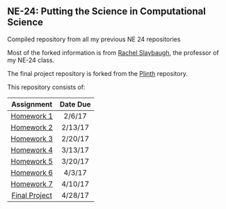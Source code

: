 ## NE-24: Putting the Science in Computational Science
Compiled repository from all my previous NE 24 repositories

Most of the forked information is from [Rachel Slaybaugh](https://github.com/rachelslaybaugh/NE24), the professor of my NE-24 class.

The final project repository is forked from the [Plinth](https://github.com/freedombox/Plinth) repository.

This repository consists of:

| Assignment      | Date Due   |
|:---------------:|:----------:|
| [Homework 1](https://github.com/cllamb0/NE-24/tree/master/Homework-1)        | 2/6/17     |
| [Homework 2](https://github.com/cllamb0/NE-24/tree/master/Homework-2)        | 2/13/17    |
| [Homework 3](https://github.com/cllamb0/NE-24/tree/master/Homework-3)        | 2/20/17    |
| [Homework 4](https://github.com/cllamb0/NE-24/tree/master/Homework-4)        | 3/13/17    |
| [Homework 5](https://github.com/cllamb0/NE-24/tree/master/Homework-5)        | 3/20/17    |
| [Homework 6](https://github.com/cllamb0/NE-24/tree/master/Homework-6)        | 4/3/17     |
| [Homework 7](https://github.com/cllamb0/NE-24/tree/master/Homework-7)        | 4/10/17    |
| [Final Project](https://github.com/cllamb0/NE-24/tree/master/Final-Project)  | 4/28/17    |